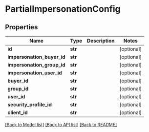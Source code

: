 # PartialImpersonationConfig

## Properties
Name | Type | Description | Notes
------------ | ------------- | ------------- | -------------
**id** | **str** |  | [optional] 
**impersonation_buyer_id** | **str** |  | [optional] 
**impersonation_group_id** | **str** |  | [optional] 
**impersonation_user_id** | **str** |  | [optional] 
**buyer_id** | **str** |  | [optional] 
**group_id** | **str** |  | [optional] 
**user_id** | **str** |  | [optional] 
**security_profile_id** | **str** |  | [optional] 
**client_id** | **str** |  | [optional] 

[[Back to Model list]](../README.md#documentation-for-models) [[Back to API list]](../README.md#documentation-for-api-endpoints) [[Back to README]](../README.md)



